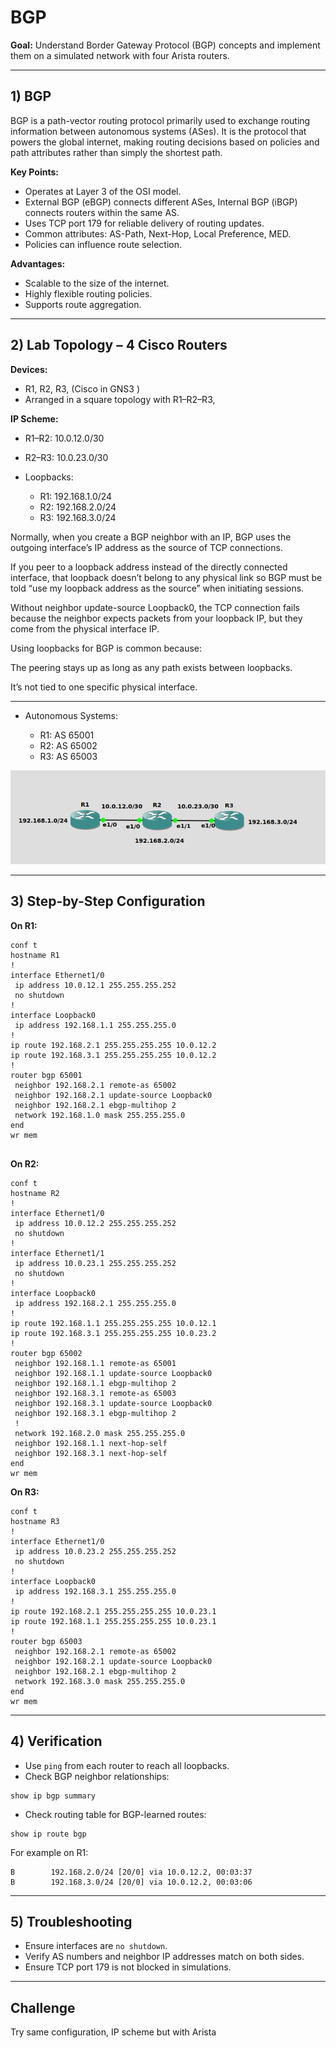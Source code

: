 # BGP 

**Goal:** Understand Border Gateway Protocol (BGP) concepts and implement them on a simulated network with four Arista routers.

---

## 1) BGP

BGP is a path-vector routing protocol primarily used to exchange routing information between autonomous systems (ASes). It is the protocol that powers the global internet, making routing decisions based on policies and path attributes rather than simply the shortest path.

**Key Points:**

* Operates at Layer 3 of the OSI model.
* External BGP (eBGP) connects different ASes, Internal BGP (iBGP) connects routers within the same AS.
* Uses TCP port 179 for reliable delivery of routing updates.
* Common attributes: AS-Path, Next-Hop, Local Preference, MED.
* Policies can influence route selection.

**Advantages:**

* Scalable to the size of the internet.
* Highly flexible routing policies.
* Supports route aggregation.

---

## 2) Lab Topology – 4 Cisco Routers

**Devices:**

* R1, R2, R3, (Cisco in GNS3 )
* Arranged in a square topology with R1–R2–R3, 

**IP Scheme:**

* R1–R2: 10.0.12.0/30
* R2–R3: 10.0.23.0/30

* Loopbacks:

  * R1: 192.168.1.0/24
  * R2: 192.168.2.0/24
  * R3: 192.168.3.0/24

Normally, when you create a BGP neighbor with an IP, BGP uses the outgoing interface’s IP address as the source of TCP connections.

If you peer to a loopback address instead of the directly connected interface, that loopback doesn’t belong to any physical link so BGP must be told “use my loopback address as the source” when initiating sessions.

Without neighbor <IP> update-source Loopback0, the TCP connection fails because the neighbor expects packets from your loopback IP, but they come from the physical interface IP.

Using loopbacks for BGP is common because:

The peering stays up as long as any path exists between loopbacks.

It’s not tied to one specific physical interface.

---
* Autonomous Systems:

  * R1: AS 65001
  * R2: AS 65002
  * R3: AS 65003

<p align="center">
  <img src="img/routes.png" alt="Static Routing Lab">
</p>

---

## 3) Step-by-Step Configuration 

**On R1:**

```
conf t
hostname R1
!
interface Ethernet1/0
 ip address 10.0.12.1 255.255.255.252
 no shutdown
!
interface Loopback0
 ip address 192.168.1.1 255.255.255.0
!
ip route 192.168.2.1 255.255.255.255 10.0.12.2
ip route 192.168.3.1 255.255.255.255 10.0.12.2
!
router bgp 65001
 neighbor 192.168.2.1 remote-as 65002
 neighbor 192.168.2.1 update-source Loopback0
 neighbor 192.168.2.1 ebgp-multihop 2
 network 192.168.1.0 mask 255.255.255.0
end
wr mem


```

**On R2:**

```
conf t
hostname R2
!
interface Ethernet1/0
 ip address 10.0.12.2 255.255.255.252
 no shutdown
!
interface Ethernet1/1
 ip address 10.0.23.1 255.255.255.252
 no shutdown
!
interface Loopback0
 ip address 192.168.2.1 255.255.255.0
!
ip route 192.168.1.1 255.255.255.255 10.0.12.1
ip route 192.168.3.1 255.255.255.255 10.0.23.2
!
router bgp 65002
 neighbor 192.168.1.1 remote-as 65001
 neighbor 192.168.1.1 update-source Loopback0
 neighbor 192.168.1.1 ebgp-multihop 2
 neighbor 192.168.3.1 remote-as 65003
 neighbor 192.168.3.1 update-source Loopback0
 neighbor 192.168.3.1 ebgp-multihop 2
 !
 network 192.168.2.0 mask 255.255.255.0
 neighbor 192.168.1.1 next-hop-self
 neighbor 192.168.3.1 next-hop-self
end
wr mem
```

**On R3:**

```
conf t
hostname R3
!
interface Ethernet1/0
 ip address 10.0.23.2 255.255.255.252
 no shutdown
!
interface Loopback0
 ip address 192.168.3.1 255.255.255.0
!
ip route 192.168.2.1 255.255.255.255 10.0.23.1
ip route 192.168.1.1 255.255.255.255 10.0.23.1
!
router bgp 65003
 neighbor 192.168.2.1 remote-as 65002
 neighbor 192.168.2.1 update-source Loopback0
 neighbor 192.168.2.1 ebgp-multihop 2
 network 192.168.3.0 mask 255.255.255.0
end
wr mem

```

---

## 4) Verification

* Use `ping` from each router to reach all loopbacks.
* Check BGP neighbor relationships:

```
show ip bgp summary
```

* Check routing table for BGP-learned routes:

```
show ip route bgp
```
For example on R1:

```
B        192.168.2.0/24 [20/0] via 10.0.12.2, 00:03:37
B        192.168.3.0/24 [20/0] via 10.0.12.2, 00:03:06
```

---

## 5) Troubleshooting

* Ensure interfaces are `no shutdown`.
* Verify AS numbers and neighbor IP addresses match on both sides.
* Ensure TCP port 179 is not blocked in simulations.

---

## Challenge

Try same configuration, IP scheme but with Arista
